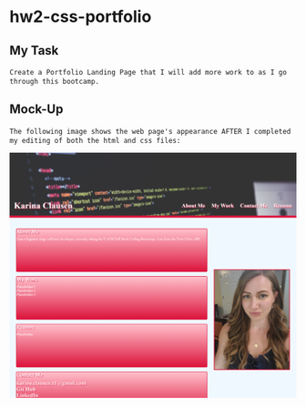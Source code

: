 # hw2-css-portfolio

## My Task
    Create a Portfolio Landing Page that I will add more work to as I go through this bootcamp.  


## Mock-Up
    The following image shows the web page's appearance AFTER I completed my editing of both the html and css files:
![finished-portfolio-screenshot](./assets/images/finished-portfolio-screenshot.png)
   
    